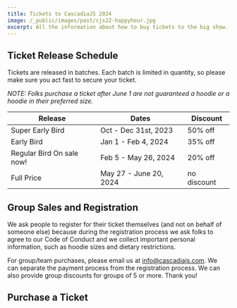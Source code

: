 ```yaml
---
title: Tickets to CascadiaJS 2024
image: /_public/images/past/cjs22-happyhour.jpg
excerpt: All the information about how to buy tickets to the big show. Discounts expiring soon, don't wait!
---
```


## Ticket Release Schedule

Tickets are released in batches. Each batch is limited in quantity, so please make sure you act fast to secure your ticket.

*NOTE: Folks purchase a ticket after June 1 are not guaranteed a hoodie or a hoodie in their preferred size.*

<table class="styled-table">
    <thead>
    <tr><th>Release</th><th>Dates</th><th>Discount</th></tr>
    </thead>
    <tbody>
    <tr class="faded"><td>Super Early Bird</td><td>Oct - Dec 31st, 2023</td><td>50% off</td></tr>
    <tr class="faded"><td>Early Bird</td><td>Jan 1 - Feb 4, 2024</td><td>35% off</td></tr>
    <tr><td>Regular Bird <span class="note-emphasis">On sale now!</span></td><td>Feb 5 - May 26, 2024</td><td>20% off</td></tr>
    <tr><td>Full Price</td><td>May 27 - June 20, 2024</td><td>no discount</td></tr>
    </tbody>
</table>

## Group Sales and Registration

We ask people to register for their ticket themselves (and not on behalf of someone else) because during the registration process we ask folks to agree to our Code of Conduct and we collect important personal information, such as hoodie sizes and dietary restrictions.

For group/team purchases, please email us at info@cascadiajs.com. We can separate the payment process from the registration process. We can also provide group discounts for groups of 5 or more. Thank you!

## Purchase a Ticket

<div>
    <tito-widget event="event-loop/cascadiajs-2024" discount-code="REGULARBIRD"></tito-widget>
</div>

<script async src="https://js.tito.io/v2" async>